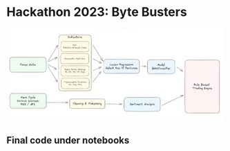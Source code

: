 # Hackathon 2023: Byte Busters 

<img src="https://github.com/benricok/hackathonn23/blob/3d05123fcfdbd462b5ce20b86ef0afe04e96c3b6/img/updated%20flowchart.png">



## Final code under notebooks
